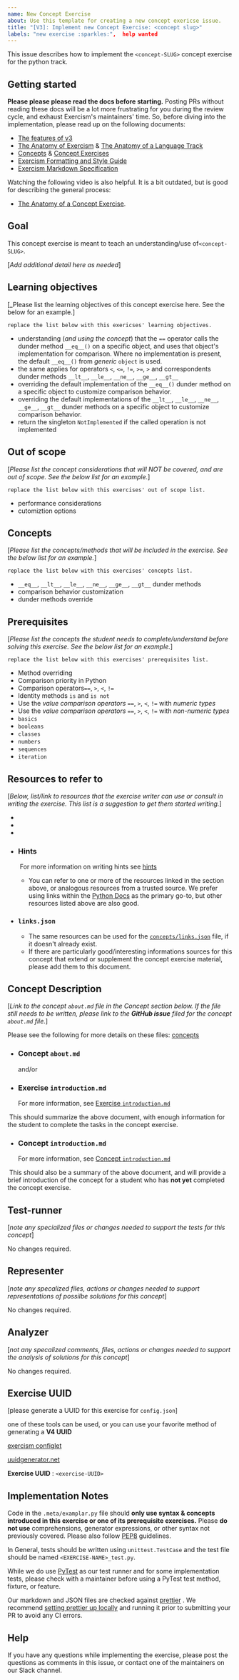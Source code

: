 ```yaml
---
name: New Concept Exercise
about: Use this template for creating a new concept exericse issue.
title: "[V3]: Implement new Concept Exercise: <concept slug>"
labels: "new exercise :sparkles:",  help wanted
---
```



This issue describes how to implement the `<concept-SLUG>` concept exercise for the python track.



## Getting started

**Please please please read the docs before starting.** Posting PRs without reading these docs will be a lot more frustrating for you during the review cycle, and exhaust Exercism's maintainers' time. So, before diving into the implementation, please read up on the following documents:

- [The features of v3](https://github.com/exercism/docs/tree/main/product)
- [The Anatomy of Exercism](https://github.com/exercism/docs/tree/main/anatomy) & [The Anatomy of a Language Track](https://github.com/exercism/docs/tree/main/anatomy/tracks)
- [Concepts](https://github.com/exercism/docs/blob/main/anatomy/tracks/concepts.md) & [Concept Exercises](https://github.com/exercism/docs/blob/main/anatomy/tracks/concept-exercises.md)
- [Exercism Formatting and Style Guide](https://github.com/exercism/docs/blob/main/anatomy/tracks/style-guide.md)
- [Exercism Markdown Specification](https://github.com/exercism/docs/blob/main/contributing/standards/markdown.md)



Watching the following video is also helpful. It is a bit outdated, but is good for describing the general process:

- [The Anatomy of a Concept Exercise](https://www.youtube.com/watch?v=gkbBqd7hPrA).



## Goal

This concept exercise is meant to teach an understanding/use of`<concept-SLUG>`.

[_Add additional detail here as needed_]



## Learning objectives

[_Please list the learning objectives of this concept exercise here.  See the below for an example.]


`replace the list below with this exericses' learning objectives.`

- understanding (_and using the concept_) that the `==` operator calls the dunder method `__eq__()` on a specific object, and uses that object's implementation for comparison.  Where no implementation is present, the default `__eq__()` from _generic_ `object` is used.
- the same applies for operators `<`, `<=`, `!=`, `>=`, `>` and correspondents dunder methods `__lt__`, `__le__`, `__ne__`, `__ge__`, `__gt__`
- overriding the default implementation of the `__eq__()` dunder method on a specific object to customize comparison behavior.
- overriding the default implementations of the `__lt__`, `__le__`, `__ne__`, `__ge__`, `__gt__` dunder methods on a specific object to customize comparison behavior.
- return the singleton `NotImplemented` if the called operation is not implemented




## Out of scope

[_Please list the concept considerations that will NOT be covered, and are out of scope.  See the below list for an example._]



`replace the list below with this exercises' out of scope list.`

- performance considerations
- cutomiztion options




## Concepts

[_Please list the concepts/methods that will  be included in the exercise.  See the below list for an example._]



`replace the list below with this exercises' concepts list.`

- `__eq__`, `__lt__`, `__le__`, `__ne__`, `__ge__`, `__gt__` dunder methods
- comparison behavior customization
- dunder methods override



## Prerequisites

[_Please list the concepts the student needs to complete/understand before solving this exercise.  See the below list for an example._]



`replace the list below with this exercises' prerequisites list.`

- Method overriding
- Comparison priority in Python
- Comparison operators`==`, `>`, `<`, `!=`
- Identity methods `is` and `is not`
- Use the _value comparison operators_ `==`, `>`, `<`, `!=` with _numeric types_
- Use the _value comparison operators_ `==`, `>`, `<`, `!=` with _non-numeric types_
- `basics`
- `booleans`
- `classes`
- `numbers`
- `sequences`
- `iteration`



## Resources to refer to

[_Below, list/link to resources that the exercise writer can use or consult in writing the exercise.  This list is a suggestion to get them started writing._]



* 
* 
* 



* ### Hints

  ​	For more information on writing hints see [hints](https://github.com/exercism/docs/blob/main/anatomy/tracks/concept-exercises.md#file-docshintsmd)

  * You can refer to one or more of the resources linked in the section above, or analogous resources from a trusted source.  We prefer using links within the  [Python Docs](https://docs.python.org/3/) as the primary go-to, but other resources listed above are also good.



* ### `links.json`

  *  The same resources can be used for the [ `concepts/links.json`](https://github.com/exercism/docs/blob/main/anatomy/tracks/concepts.md#file-linksjson)  file, if it doesn't already exist.
  *  If there are particularly good/interesting informations sources for this concept that extend or supplement the concept exercise material, please add them to this document.



## Concept Description

[_Link to the concept `about.md` file in the Concept section below.  If the file still needs to be written, please link to the **GitHub issue** filed for the concept `about.md` file._]



Please see the following for more details on these files:  [concepts](https://github.com/exercism/docs/blob/main/anatomy/tracks/concepts.md#file-linksjson)

* ### Concept `about.md`

  [<concept-SLUG>]() and/or [<GitHub issue link>]()

* ### Exercise `introduction.md`

  For more information, see [Exercise `introduction.md`](https://github.com/exercism/docs/blob/main/anatomy/tracks/concept-exercises.md#file-docsintroductionmd)

​           This should summarize  the above document, with  enough information for the student to complete the tasks in the concept exercise.

* ### Concept `introduction.md`

  For more information, see [Concept `introduction.md`](https://github.com/exercism/docs/blob/main/anatomy/tracks/concepts.md#file-introductionmd)

​         This should also be a summary of the above document, and will provide a brief introduction of the concept for a student who has **not yet** completed the concept exercise.


## Test-runner
[_note any specialized files or changes needed to support the tests for this concept_]

No changes required.


## Representer
[_note any specalized files, actions or changes needed to support representations of possilbe solutions for this concept_]

No changes required.


## Analyzer
[_not any specalized comments, files, actions or changes needed to support the analysis of solutions for this concept_]

No changes required.


## Exercise UUID

[please generate a UUID for this exercise for `config.json`]

one of these tools can be used, or you can use your favorite method of generating a **V4 UUID**

[exercism configlet](https://github.com/exercism/configlet)

[uuidgenerator.net](https://www.uuidgenerator.net/version4)



**Exercise UUID** : `<exercise-UUID>`



## Implementation Notes


Code in the `.meta/examplar.py` file should **only use syntax & concepts introduced in this exercise or one of its prerequisite exercises.**
Please **do not use** comprehensions, generator expressions, or other syntax not previously covered.  Please also follow [PEP8](https://www.python.org/dev/peps/pep-0008/) guidelines.

In General, tests should be written using `unittest.TestCase` and the test file should be named `<EXERCISE-NAME>_test.py`.

While we do use [PyTest](https://docs.pytest.org/en/stable/) as our test runner and for some implementation tests, please check with a maintainer before using  a PyTest test method, fixture,  or feature.

Our markdown and JSON files are checked against [prettier](https://prettier.io/) .  We recommend [setting prettier up locally](https://prettier.io/docs/en/install.html) and running it prior to submitting your PR  to avoid any CI errors.



## Help

If you have any questions while implementing the exercise, please post the questions as comments in this issue, or contact one of the maintainers on our Slack channel.

